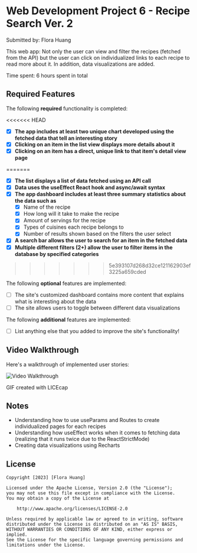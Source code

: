 # Web Development Project 6 - Recipe Search Ver. 2

Submitted by: Flora Huang

This web app: Not only the user can view and filter the recipes (fetched from the API) but the user can click on individualized links to each recipe to read more about it. In addition, data visualizations are added. 

Time spent: 6 hours spent in total

## Required Features

The following **required** functionality is completed:

<<<<<<< HEAD
- [x] **The app includes at least two unique chart developed using the fetched data that tell an interesting story**
- [x] **Clicking on an item in the list view displays more details about it**
- [x] **Clicking on an item has a direct, unique link to that item's detail view page**

=======
- [x] **The list displays a list of data fetched using an API call**
- [x] **Data uses the useEffect React hook and async/await syntax**
- [x] **The app dashboard includes at least three summary statistics about the data such as**
  - [x] Name of the recipe
  - [x] How long will it take to make the recipe
  - [x] Amount of servings for the recipe
  - [x] Types of cuisines each recipe belongs to
  - [x] Number of results shown based on the filters the user select
- [x] **A search bar allows the user to search for an item in the fetched data**
- [x] **Multiple different filters (2+) allow the user to filter items in the database by specified categories**
>>>>>>> 5e393107d268d32ce121162903ef3225a659cded

The following **optional** features are implemented:

- [ ] The site's customized dashboard contains more content that explains what is interesting about the data
- [ ] The site allows users to toggle between different data visualizations

The following **additional** features are implemented:

* [ ] List anything else that you added to improve the site's functionality!

## Video Walkthrough

Here's a walkthrough of implemented user stories:

<img src='https://github.com/fhuan10/Data-Dashboard/blob/master/data-dashboard-walkthrough.gif' title='Video Walkthrough' width='' alt='Video Walkthrough' />

<!-- Replace this with whatever GIF tool you used! -->
GIF created with LICEcap  
<!-- Recommended tools:
[Kap](https://getkap.co/) for macOS
[ScreenToGif](https://www.screentogif.com/) for Windows
[peek](https://github.com/phw/peek) for Linux. -->

## Notes

- Understanding how to use useParams and Routes to create individualized pages for each recipes
- Understanding how useEffect works when it comes to fetching data (realizing that it runs twice due to the ReactStrictMode)
- Creating data visualizations using Recharts

## License

    Copyright [2023] [Flora Huang]

    Licensed under the Apache License, Version 2.0 (the "License");
    you may not use this file except in compliance with the License.
    You may obtain a copy of the License at

        http://www.apache.org/licenses/LICENSE-2.0

    Unless required by applicable law or agreed to in writing, software
    distributed under the License is distributed on an "AS IS" BASIS,
    WITHOUT WARRANTIES OR CONDITIONS OF ANY KIND, either express or implied.
    See the License for the specific language governing permissions and
    limitations under the License.
